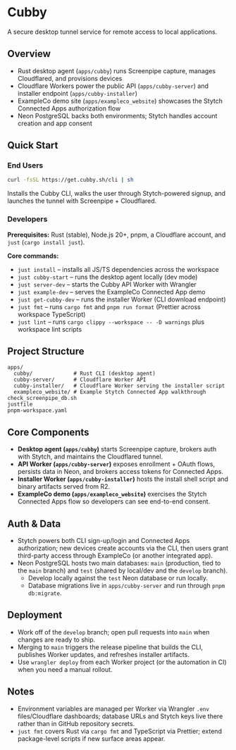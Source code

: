 # Cubby

A secure desktop tunnel service for remote access to local applications.

## Overview
- Rust desktop agent (`apps/cubby`) runs Screenpipe capture, manages Cloudflared, and provisions devices
- Cloudflare Workers power the public API (`apps/cubby-server`) and installer endpoint (`apps/cubby-installer`)
- ExampleCo demo site (`apps/exampleco_website`) showcases the Stytch Connected Apps authorization flow
- Neon PostgreSQL backs both environments; Stytch handles account creation and app consent

## Quick Start

### End Users
```bash
curl -fsSL https://get.cubby.sh/cli | sh
```
Installs the Cubby CLI, walks the user through Stytch-powered signup, and launches the tunnel with Screenpipe + Cloudflared.

### Developers
**Prerequisites:** Rust (stable), Node.js 20+, pnpm, a Cloudflare account, and `just` (`cargo install just`).

**Core commands:**
- `just install` – installs all JS/TS dependencies across the workspace
- `just cubby-start` – runs the desktop agent locally (dev mode)
- `just server-dev` – starts the Cubby API Worker with Wrangler
- `just example-dev` – serves the ExampleCo Connected App demo
- `just get-cubby-dev` – runs the installer Worker (CLI download endpoint)
- `just fmt` – runs `cargo fmt` and `pnpm run format` (Prettier across workspace TypeScript)
- `just lint` – runs `cargo clippy --workspace -- -D warnings` plus workspace lint scripts


## Project Structure
```
apps/
  cubby/             # Rust CLI (desktop agent)
  cubby-server/      # Cloudflare Worker API
  cubby-installer/   # Cloudflare Worker serving the installer script
  exampleco_website/ # Example Stytch Connected App walkthrough
check_screenpipe_db.sh
justfile
pnpm-workspace.yaml
```

## Core Components
- **Desktop agent (`apps/cubby`)** starts Screenpipe capture, brokers auth with Stytch, and maintains the Cloudflared tunnel.
- **API Worker (`apps/cubby-server`)** exposes enrollment + OAuth flows, persists data in Neon, and brokers access tokens for Connected Apps.
- **Installer Worker (`apps/cubby-installer`)** hosts the install shell script and binary artifacts served from R2.
- **ExampleCo demo (`apps/exampleco_website`)** exercises the Stytch Connected Apps flow so developers can see end-to-end consent.

## Auth & Data
- Stytch powers both CLI sign-up/login and Connected Apps authorization; new devices create accounts via the CLI, then users grant third-party access through ExampleCo (or another integrated app).
- Neon PostgreSQL hosts two main databases: `main` (production, tied to the `main` branch) and `test` (shared by local/dev and the `develop` branch).
  - Develop locally against the `test` Neon database or run locally.
  - Database migrations live in `apps/cubby-server` and run through `pnpm db:migrate`.

## Deployment
- Work off of the `develop` branch; open pull requests into `main` when changes are ready to ship.
- Merging to `main` triggers the release pipeline that builds the CLI, publishes Worker updates, and refreshes installer artifacts.
- Use `wrangler deploy` from each Worker project (or the automation in CI) when you need a manual rollout.

## Notes
- Environment variables are managed per Worker via Wrangler `.env` files/Cloudflare dashboards; database URLs and Stytch keys live there rather than in GitHub repository secrets.
- `just fmt` covers Rust via `cargo fmt` and TypeScript via Prettier; extend package-level scripts if new surface areas appear.
